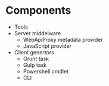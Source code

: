 # Components

- Tools
- Server middelware
  - WebApiProxy metadata provider
  - JavaScript provider
- Client genertors
  - Grunt task
  - Gulp task
  - Powershell cmdlet
  - CLI
  
